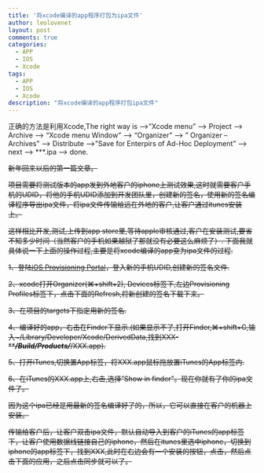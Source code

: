 ```yaml
---
title: '将xcode编译的app程序打包为ipa文件'
author: leolovenet
layout: post
comments: true
categories:
  - APP
  - IOS
  - Xcode
tags:
  - APP
  - IOS
  - Xcode
description: "将xcode编译的app程序打包ipa文件"
---
```


正确的方法是利用Xcode,The right way is –>”Xcode menu” –> Project –> Archive –> “Xcode menu Window” –> “Organizer” –> ” Organizer – Archives” –> Distribute –>”Save for Enterpirs of Ad-Hoc Deployment” –> next –> ***.ipa –> done.
<!-- more -->

<del datetime="2013-03-09T14:05:58+00:00">新年回来以后的第一篇文章。</del>

<del datetime="2013-03-09T14:14:19+00:00">项目需要将测试版本的app发到外地客户的iphone上测试效果,这时就需要客户手机的UDID，将他的手机UDID添加到开发团队里，创建新的签名，使用新的签名编译程序导出ipa文件，将ipa文件传输给远在外地的客户,让客户通过itunes安装上。</del>

<del datetime="2013-03-09T14:14:19+00:00">这样相比开发,测试,上传到app store里,等待apple审核通过,客户在安装测试,要省不知多少时间（当然客户的手机如果越狱了那就没有必要这么麻烦了）. 下面我就具体说一下上面的操作过程,主要是将xcode编译的app变为ipa文件的过程.</del>

<del datetime="2013-03-09T14:14:19+00:00">1、登陆<a href="https://developer.apple.com/ios/manage/overview/index.action" target="_blank">iOS Provisioning Portal</a>，登入新的手机UDID,创建新的签名文件.</del>

<del datetime="2013-03-09T14:14:19+00:00">2、xcode打开Organizer(⌘+shift+2), Devices标签下,左边Provisioning Profiles标签下，点击下面的Refresh,将新创建的签名下载下来。</del>

<del datetime="2013-03-09T14:14:19+00:00">3、在项目的targets下指定用新的签名.</del>

<del datetime="2013-03-09T14:14:19+00:00">4、编译好的app，右击在Finder下显示.(如果显示不了,打开Finder,⌘+shift+G,输入~/Library/Developer/Xcode/DerivedData,找到XXX-*****/Build/Products/***/XXX.app).</del>

<del datetime="2013-03-09T14:14:19+00:00">5、打开iTunes,切换置App标签，将XXX.app鼠标拖放置iTunes的App标签内.</del>

<del datetime="2013-03-09T14:14:19+00:00">6、在iTunes的XXX.app上,右击,选择&#8221;Show in finder&#8221;。现在你就有了你的ipa文件了。</del>

<del datetime="2013-03-09T14:14:19+00:00">因为这个ipa已经是用最新的签名编译好了的，所以，它可以直接在客户的机器上安装。</del>

<del datetime="2013-03-09T14:14:19+00:00">传输给客户后，让客户双击ipa文件，默认自动导入到客户的iTunes的app标签下，让客户使用数据线链接自己的iphone，然后在itunes里选中iphone，切换到iphone的app标签下，找到XXX,此时在右边会有一个安装的按钮，点击，然后点击下面的应用，之后点击同步就可以了。</del>
